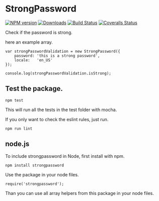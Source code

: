 # StrongPassword

[![NPM version][npm-image]][npm-url] [![Downloads][downloads-image]][npm-stats] [![Build Status][travis-image]][travis-url] [![Coveralls Status][coveralls-image]][coveralls-url]

Check if the password is strong.

here an example array.

```
var strongPasswordValidation = new StrongPassword({
    password: 'this is a strong password',
    locale:   'en_US'
});

console.log(strongPasswordValidation.isStrong);
```


## Test the package.

```
npm test
```

This will run all the tests in the test folder with mocha.

If you only want to check the eslint rules, just run.

```
npm run lint
```

## node.js

To include strongpassword in Node, first install with npm.

```
npm install strongpassword
```

Use the package in your node files.

```
require('strongpassword');
```

Than you can use all array helpers from this package in your node files.


[downloads-image]: https://img.shields.io/npm/dm/strongpassword.svg
[npm-url]: https://www.npmjs.com/package/strongpassword
[npm-image]: https://img.shields.io/npm/v/strongpassword.svg
[npm-stats]: https://npm-stat.com/charts.html?package=strongpassword
[travis-url]: https://travis-ci.org/w3nl/strongpassword
[travis-image]: https://img.shields.io/travis/w3nl/strongpassword/master.svg
[coveralls-url]: https://coveralls.io/r/w3nl/strongpassword
[coveralls-image]: https://img.shields.io/coveralls/w3nl/strongpassword/master.svg
